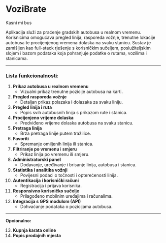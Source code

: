 # VoziBrate

Kasni mi bus

Aplikacija služi za praćenje gradskih autobusa u realnom vremenu. Korisnicima omogućava pregled linija, rasporeda vožnje, trenutne lokacije autobusa te procijenjenog vremena dolaska na svaku stanicu. Sustav je zamišljen kao full-stack rješenje s korisničkim sučeljem, poslužiteljskim slojem i bazom podataka koja pohranjuje podatke o rutama, vozilima i stanicama.

---

### Lista funkcionalnosti:

1. **Prikaz autobusa u realnom vremenu**  
   - Vizualni prikaz trenutne pozicije autobusa na karti.  
2. **Pregled rasporeda vožnje**  
   - Detaljan prikaz polazaka i dolazaka za svaku liniju.  
3. **Pregled linija i ruta**  
   - Popis svih autobusnih linija s prikazom rute i stanica.  
4. **Procijenjeno vrijeme dolaska**  
   - Predviđeno vrijeme dolaska autobusa na svaku stanicu.  
5. **Pretraga linija**  
   - Brza pretraga linije putem tražilice.  
6. **Favoriti**  
   - Spremanje omiljenih linija ili stanica.  
7. **Filtriranje po vremenu i smjeru**  
   - Prikaz linija po vremenu ili smjeru.  
8. **Administratorski panel**  
   - Dodavanje, uređivanje i brisanje linija, autobusa i stanica.  
9. **Statistika i analitika vožnji**  
   - Povijesni podaci o točnosti i opterećenosti linija.  
10. **Autentikacija i korisnički računi**  
    - Registracija i prijava korisnika.  
11. **Responsivno korisničko sučelje**  
    - Prilagođeno mobilnim uređajima i računalima.  
12. **Integracija s GPS modulom (API)**  
    - Dohvaćanje podataka o pozicijama autobusa.

---

**Opcionalno:**

13. **Kupnja karata online**  
14. **Popis prodajnih mjesta**
